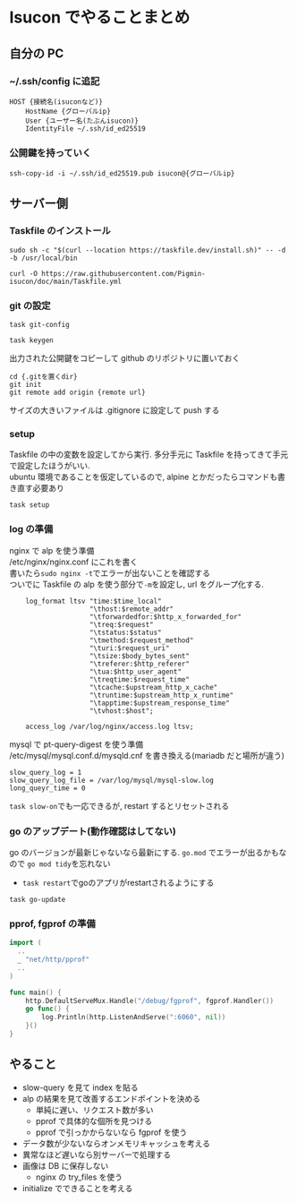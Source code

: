 # Isucon でやることまとめ

## 自分の PC

### ~/.ssh/config に追記

```
HOST {接続名(isuconなど)}
    HostName {グローバルip}
    User {ユーザー名(たぶんisucon)}
    IdentityFile ~/.ssh/id_ed25519
```

### 公開鍵を持っていく

```
ssh-copy-id -i ~/.ssh/id_ed25519.pub isucon@{グローバルip}
```

## サーバー側

### Taskfile のインストール

```
sudo sh -c "$(curl --location https://taskfile.dev/install.sh)" -- -d -b /usr/local/bin
```

```
curl -O https://raw.githubusercontent.com/Pigmin-isucon/doc/main/Taskfile.yml
```

### git の設定

```
task git-config
```

```
task keygen
```

出力された公開鍵をコピーして github のリポジトリに置いておく

```
cd {.gitを置くdir}
git init
git remote add origin {remote url}
```

サイズの大きいファイルは .gitignore に設定して push する

### setup

Taskfile の中の変数を設定してから実行. 多分手元に Taskfile を持ってきて手元で設定したほうがいい.  
ubuntu 環境であることを仮定しているので, alpine とかだったらコマンドも書き直す必要あり

```
task setup
```

### log の準備

nginx で alp を使う準備  
/etc/nginx/nginx.conf にこれを書く  
書いたら`sudo nginx -t`でエラーが出ないことを確認する  
ついでに Taskfile の alp を使う部分で`-m`を設定し, url をグループ化する.

```
    log_format ltsv "time:$time_local"
                    "\thost:$remote_addr"
                    "\tforwardedfor:$http_x_forwarded_for"
                    "\treq:$request"
                    "\tstatus:$status"
                    "\tmethod:$request_method"
                    "\turi:$request_uri"
                    "\tsize:$body_bytes_sent"
                    "\treferer:$http_referer"
                    "\tua:$http_user_agent"
                    "\treqtime:$request_time"
                    "\tcache:$upstream_http_x_cache"
                    "\truntime:$upstream_http_x_runtime"
                    "\tapptime:$upstream_response_time"
                    "\tvhost:$host";

    access_log /var/log/nginx/access.log ltsv;
```

mysql で pt-query-digest を使う準備  
/etc/mysql/mysql.conf.d/mysqld.cnf を書き換える(mariadb だと場所が違う)

```
slow_query_log = 1
slow_query_log_file = /var/log/mysql/mysql-slow.log
long_queyr_time = 0
```

`task slow-on`でも一応できるが, restart するとリセットされる

### go のアップデート(動作確認はしてない)

go のバージョンが最新じゃないなら最新にする. `go.mod` でエラーが出るかもなので `go mod tidy`を忘れない

- `task restart`でgoのアプリがrestartされるようにする

```
task go-update
```

### pprof, fgprof の準備

```go
import (
  ..
  _ "net/http/pprof"
  ..
)

func main() {
	http.DefaultServeMux.Handle("/debug/fgprof", fgprof.Handler())
	go func() {
		log.Println(http.ListenAndServe(":6060", nil))
	}()
}
```

## やること

- slow-query を見て index を貼る
- alp の結果を見て改善するエンドポイントを決める
  - 単純に遅い、リクエスト数が多い
  - pprof で具体的な個所を見つける
  - pprof で引っかからないなら fgprof を使う
- データ数が少ないならオンメモリキャッシュを考える
- 異常なほど遅いなら別サーバーで処理する
- 画像は DB に保存しない
  - nginx の try_files を使う
- initialize でできることを考える
